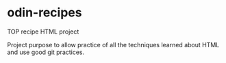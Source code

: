 # odin-recipes
TOP recipe HTML project

Project purpose to allow practice of all the techniques learned about HTML and use good git practices. 